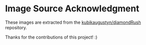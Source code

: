 # Image Source Acknowledgment

These images are extracted from the [kubikaugustyn/diamondRush](https://github.com/kubikaugustyn/diamondRush) repository.

Thanks for the contributions of this project! :)